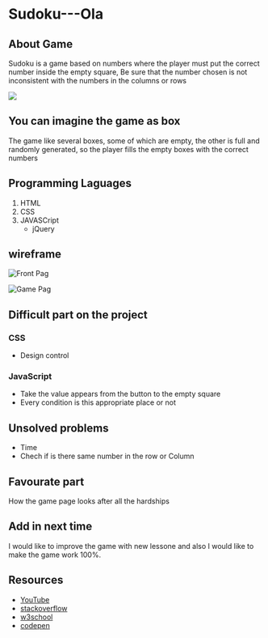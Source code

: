 # Sudoku---Ola
## About Game
Sudoku is a game based on numbers where the player must put the correct number inside the empty square, Be sure that the number chosen is not inconsistent with the numbers in the columns or rows

![](https://gmpuzzles.com/images/blog/GM-Sudoku2.png
)

## You can imagine the game as box

The game like several boxes, some of which are empty, the other is full and randomly generated, so the player fills the empty boxes with the correct numbers

## Programming Laguages
1. HTML
2. CSS
3. JAVASCript
    - jQuery
## wireframe

![Front Pag](https://media.git.generalassemb.ly/user/26796/files/d5803f00-658c-11ea-928f-8181955755ca)

![Game Pag](https://media.git.generalassemb.ly/user/26796/files/1aa47100-658d-11ea-8ed0-6708d4b676d9)

## Difficult part on the project

### CSS
- Design control
### JavaScript
- Take the value appears from the button to the empty square
- Every condition is this appropriate place or not
## Unsolved problems
- Time
- Chech if is there same number in the row or Column
##  Favourate part
How the game page looks after all the hardships

## Add in next time
I would like to improve the game with new lessone and also I would like to make the game work 100%.
## Resources
- [YouTube](https://www.youtube.com/)
- [stackoverflow](https://stackoverflow.com/)
- [w3school](https://www.w3schools.com/js/default.asp)
- [codepen](https://codepen.io/)

